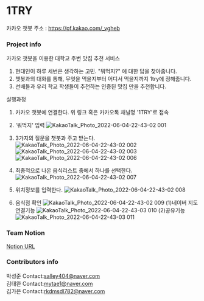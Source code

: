 # 1TRY

카카오 챗봇 주소 : https://pf.kakao.com/_vgheb <br/>
### Project info  <br/>
카카오 챗봇을 이용한 대학교 주변 맛집 추천 서비스
1. 현대인이 하루 세번은 생각하는 고민. "뭐먹지?" 에 대한 답을 찾아줍니다. 
2. 챗봇과의 대화를 통해, 무엇을 먹을지부터 어디서 먹을지까지 1try에 정해줍니다.
3. 선배들과 우리 학교 학생들이 추천하는 인증된 맛집 만을 추천합니다.

실행과정<br/>
1. 카카오 챗봇에 연결한다. 위 링크 혹은 카카오톡 채널명 '1TRY'로 접속
2. '뭐먹지' 입력
![KakaoTalk_Photo_2022-06-04-22-43-02 001](https://user-images.githubusercontent.com/81512557/172003549-4fc626e2-bfa1-4c8e-9b4b-62f09a666d78.jpeg)
4. 3가지의 질문을 챗봇과 주고 받는다.
![KakaoTalk_Photo_2022-06-04-22-43-02 002](https://user-images.githubusercontent.com/81512557/172003553-5e2a4c0b-7ed8-42a2-8ef0-65c1fc96229b.jpeg)
![KakaoTalk_Photo_2022-06-04-22-43-02 003](https://user-images.githubusercontent.com/81512557/172003561-2f26a5f3-69bf-49e3-8cb6-0329fa116a9e.jpeg)
![KakaoTalk_Photo_2022-06-04-22-43-02 006](https://user-images.githubusercontent.com/81512557/172003608-93bb59c3-5e0b-42ef-a6d5-82971cbf6d85.jpeg)


6. 최종적으로 나온 음식리스트 중에서 하나를 선택한다.
![KakaoTalk_Photo_2022-06-04-22-43-02 007](https://user-images.githubusercontent.com/81512557/172003618-271366ad-66b3-4a0e-bec9-d08f42f48002.jpeg)

8. 위치정보를 입력한다.
![KakaoTalk_Photo_2022-06-04-22-43-02 008](https://user-images.githubusercontent.com/81512557/172003638-fbd14322-c450-496b-9ae1-c5ee7c368fe1.jpeg)

10. 음식점 확인
![KakaoTalk_Photo_2022-06-04-22-43-02 009](https://user-images.githubusercontent.com/81512557/172003652-43acd595-7c0e-4fb3-9e59-e3b7ff0c6e54.jpeg)
(1)네이버 지도 연결기능
![KakaoTalk_Photo_2022-06-04-22-43-03 010](https://user-images.githubusercontent.com/81512557/172003661-34565100-51db-4947-b9f7-54be0e5f2aae.jpeg)
(2)공유기능
![KakaoTalk_Photo_2022-06-04-22-43-03 011](https://user-images.githubusercontent.com/81512557/172003672-6fc8ea72-8ef1-455c-ac58-fce05316b03e.jpeg)
   

### Team Notion &nbsp;
[Notion URL](https://www.notion.so/SERP1CK-fc85ccf3343b49c884bcdfde3fb78318)

### Contributors info <br/>
박성준 Contact:salley404@naver.com <br/>
김태완 Contact:mytae1@naver.com <br/>
김가은 Contact:rkdmsdl782@naver.com <br/>
